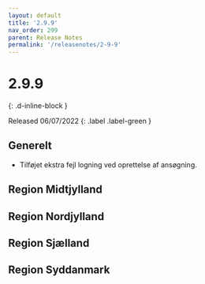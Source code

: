 ```yaml
---
layout: default
title: '2.9.9'
nav_order: 299
parent: Release Notes
permalink: '/releasenotes/2-9-9'
---
```


# 2.9.9
{: .d-inline-block }

Released 06/07/2022
{: .label .label-green }

## Generelt
- Tilføjet ekstra fejl logning ved oprettelse af ansøgning.

## Region Midtjylland

## Region Nordjylland

## Region Sjælland

## Region Syddanmark
